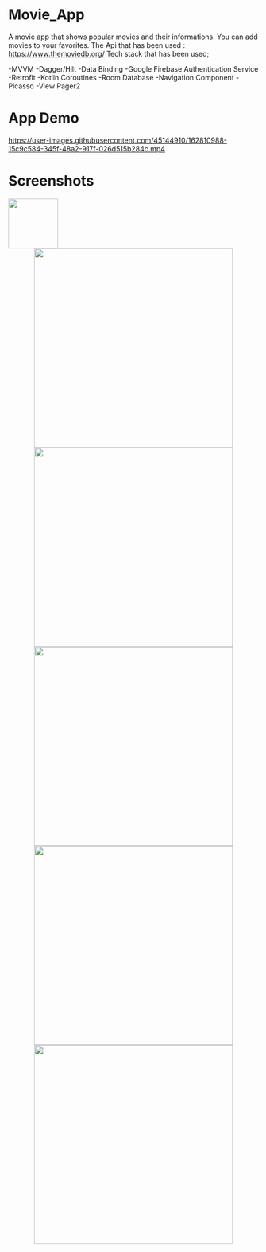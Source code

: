 # Movie_App

A movie app that shows popular movies and their informations. You can add movies to your favorites.
The Api that has been used : https://www.themoviedb.org/
Tech stack that has been used;

-MVVM
-Dagger/Hilt
-Data Binding
-Google Firebase Authentication Service
-Retrofit
-Kotlin Coroutines
-Room Database
-Navigation Component
-Picasso
-View Pager2

# App Demo

https://user-images.githubusercontent.com/45144910/162810988-15c9c584-345f-48a2-917f-026d515b284c.mp4

# Screenshots

<img src="![Screenshot_20220411_204637](https://user-images.githubusercontent.com/45144910/162811235-7eff5e0a-0edf-4f68-889e-5d0a26c3e317.png)" style=" width:100px ; height:100px " />

<div align="center">
   <img src="![Screenshot_20220411_204637](https://user-images.githubusercontent.com/45144910/162811235-7eff5e0a-0edf-4f68-889e-5d0a26c3e317.png)" width="400px"</img>
  <img src="![Screenshot_20220411_210817](https://user-images.githubusercontent.com/45144910/162811317-27366f4f-d58a-43ff-8f49-55b13c638e1e.png)" width="400px"</img> 
  <img src="![Screenshot_20220411_210705](https://user-images.githubusercontent.com/45144910/162811344-14c2fec0-1b01-4c72-81ef-8c18cd9b17d4.png)" width="400px"</img> 
  <img src="![Screenshot_20220411_210858](https://user-images.githubusercontent.com/45144910/162811366-e496671a-18db-4fdf-bb9c-711855681da3.png)" width="400px"</img> 
  <img src="![Screenshot_20220411_210905](https://user-images.githubusercontent.com/45144910/162811393-fbea27a6-f983-432a-9821-d33bbb1917d7.png)" width="400px"</img> 
</div>











